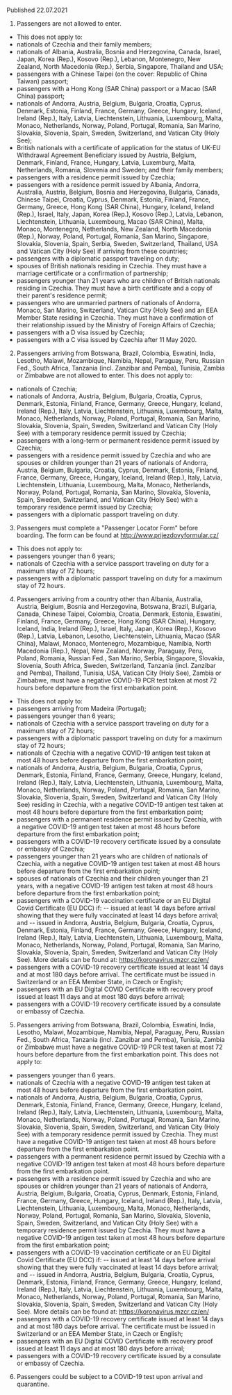 Published 22.07.2021
1. Passengers are not allowed to enter.
- This does not apply to:
- nationals of Czechia and their family members;
- nationals of Albania, Australia, Bosnia and Herzegovina, Canada, Israel, Japan, Korea (Rep.), Kosovo (Rep.), Lebanon, Montenegro, New Zealand, North Macedonia (Rep.), Serbia, Singapore, Thailand and USA;
- passengers with a Chinese Taipei (on the cover: Republic of China Taiwan) passport;
- passengers with a Hong Kong (SAR China) passport or a Macao (SAR China) passport;
- nationals of Andorra, Austria, Belgium, Bulgaria, Croatia, Cyprus, Denmark, Estonia, Finland, France, Germany, Greece, Hungary, Iceland, Ireland (Rep.), Italy, Latvia, Liechtenstein, Lithuania, Luxembourg, Malta, Monaco, Netherlands, Norway, Poland, Portugal, Romania, San Marino, Slovakia, Slovenia, Spain, Sweden, Switzerland, and Vatican City (Holy See);
- British nationals with a certificate of application for the status of UK-EU Withdrawal Agreement Beneficiary issued by Austria, Belgium, Denmark, Finland, France, Hungary, Latvia, Luxemburg, Malta, Netherlands, Romania, Slovenia and Sweden; and their family members;
- passengers with a residence permit issued by Czechia;
- passengers with a residence permit issued by Albania, Andorra, Australia, Austria, Belgium, Bosnia and Herzegovina, Bulgaria, Canada, Chinese Taipei, Croatia, Cyprus, Denmark, Estonia, Finland, France, Germany, Greece, Hong Kong (SAR China), Hungary, Iceland, Ireland (Rep.), Israel, Italy, Japan, Korea (Rep.), Kosovo (Rep.), Latvia, Lebanon, Liechtenstein, Lithuania, Luxembourg, Macao (SAR China), Malta, Monaco, Montenegro, Netherlands, New Zealand, North Macedonia (Rep.), Norway, Poland, Portugal, Romania, San Marino, Singapore, Slovakia, Slovenia, Spain, Serbia, Sweden, Switzerland, Thailand, USA and Vatican City (Holy See) if arriving from these countries;
- passengers with a diplomatic passport traveling on duty; 
- spouses of British nationals residing in Czechia. They must have a marriage certificate or a confirmation of partnership;
- passengers younger than 21 years who are children of British nationals residing in Czechia. They must have a birth certificate and a copy of their parent's residence permit;
- passengers who are unmarried partners of nationals of Andorra, Monaco, San Marino, Switzerland, Vatican City (Holy See) and an EEA Member State residing in Czechia. They must have a confirmation of their relationship issued by the Ministry of Foreign Affairs of Czechia;
- passengers with a D visa issued by Czechia;
- passengers with a C visa issued by Czechia after 11 May 2020.
2. Passengers arriving from Botswana, Brazil, Colombia, Eswatini, India, Lesotho, Malawi, Mozambique, Namibia, Nepal, Paraguay, Peru, Russian Fed., South Africa, Tanzania (incl. Zanzibar and Pemba), Tunisia, Zambia or Zimbabwe are not allowed to enter.
This does not apply to:
- nationals of Czechia;
- nationals of Andorra, Austria, Belgium, Bulgaria, Croatia, Cyprus, Denmark, Estonia, Finland, France, Germany, Greece, Hungary, Iceland, Ireland (Rep.), Italy, Latvia, Liechtenstein, Lithuania, Luxembourg, Malta, Monaco, Netherlands, Norway, Poland, Portugal, Romania, San Marino, Slovakia, Slovenia, Spain, Sweden, Switzerland and Vatican City (Holy See) with a temporary residence permit issued by Czechia;
- passengers with a long-term or permanent residence permit issued by Czechia;
- passengers with a residence permit issued by Czechia and who are spouses or children younger than 21 years of nationals of Andorra, Austria, Belgium, Bulgaria, Croatia, Cyprus, Denmark, Estonia, Finland, France, Germany, Greece, Hungary, Iceland, Ireland (Rep.), Italy, Latvia, Liechtenstein, Lithuania, Luxembourg, Malta, Monaco, Netherlands, Norway, Poland, Portugal, Romania, San Marino, Slovakia, Slovenia, Spain, Sweden, Switzerland, and Vatican City (Holy See) with a temporary residence permit issued by Czechia;
- passengers with a diplomatic passport traveling on duty.
3. Passengers must complete a "Passenger Locator Form" before boarding. The form can be found at <a href="http://www.prijezdovyformular.cz/">http://www.prijezdovyformular.cz/</a> 
- This does not apply to:
- passengers younger than 6 years;
- nationals of Czechia with a service passport traveling on duty for a maximum stay of 72 hours;
- passengers with a diplomatic passport traveling on duty for a maximum stay of 72 hours.
4. Passengers arriving from a country other than Albania, Australia, Austria, Belgium, Bosnia and Herzegovina, Botswana, Brazil, Bulgaria, Canada, Chinese Taipei, Colombia, Croatia, Denmark, Estonia, Eswatini, Finland, France, Germany, Greece, Hong Kong (SAR China), Hungary, Iceland, India, Ireland (Rep.), Israel, Italy, Japan, Korea (Rep.), Kosovo (Rep.), Latvia, Lebanon, Lesotho, Liechtenstein, Lithuania, Macao (SAR China), Malawi, Monaco, Montenegro, Mozambique, Namibia, North Macedonia (Rep.), Nepal, New Zealand, Norway, Paraguay, Peru, Poland, Romania, Russian Fed., San Marino, Serbia, Singapore, Slovakia, Slovenia, South Africa, Sweden, Switzerland, Tanzania (incl. Zanzibar and Pemba), Thailand, Tunisia, USA, Vatican City (Holy See), Zambia or Zimbabwe, must have a negative COVID-19 PCR test taken at most 72 hours before departure from the first embarkation point.
- This does not apply to:
- passengers arriving from Madeira (Portugal); 
- passengers younger than 6 years;
- nationals of Czechia with a service passport traveling on duty for a maximum stay of 72 hours;
- passengers with a diplomatic passport traveling on duty for a maximum stay of 72 hours;
- nationals of Czechia with a negative COVID-19 antigen test taken at most 48 hours before departure from the first embarkation point;
- nationals of Andorra, Austria, Belgium, Bulgaria, Croatia, Cyprus, Denmark, Estonia, Finland, France, Germany, Greece, Hungary, Iceland, Ireland (Rep.), Italy, Latvia, Liechtenstein, Lithuania, Luxembourg, Malta, Monaco, Netherlands, Norway, Poland, Portugal, Romania, San Marino, Slovakia, Slovenia, Spain, Sweden, Switzerland and Vatican City (Holy See) residing in Czechia, with a negative COVID-19 antigen test taken at most 48 hours before departure from the first embarkation point;
- passengers with a permanent residence permit issued by Czechia, with a negative COVID-19 antigen test taken at most 48 hours before departure from the first embarkation point;
- passengers with a COVID-19 recovery certificate issued by a consulate or embassy of Czechia;
- passengers younger than 21 years who are children of nationals of Czechia, with a negative COVID-19 antigen test taken at most 48 hours before departure from the first embarkation point;
- spouses of nationals of Czechia and their children younger than 21 years, with a negative COVID-19 antigen test taken at most 48 hours before departure from the first embarkation point;
- passengers with a COVID-19 vaccination certificate or an EU Digital Covid Certificate (EU DCC) if: 
 -- issued at least 14 days before arrival showing that they were fully vaccinated at least 14 days before arrival; and
 -- issued in Andorra, Austria, Belgium, Bulgaria, Croatia, Cyprus, Denmark, Estonia, Finland, France, Germany, Greece, Hungary, Iceland, Ireland (Rep.), Italy, Latvia, Liechtenstein, Lithuania, Luxembourg, Malta, Monaco, Netherlands, Norway, Poland, Portugal, Romania, San Marino, Slovakia, Slovenia, Spain, Sweden, Switzerland and Vatican City (Holy See). More details can be found at: <a href="https://koronavirus.mzcr.cz/en/">https://koronavirus.mzcr.cz/en/</a> 
- passengers with a COVID-19 recovery certificate issued at least 14 days and at most 180 days before arrival. The certificate must be issued in Switzerland or an EEA Member State, in Czech or English;
- passengers with an EU Digital COVID Certificate with recovery proof issued at least 11 days and at most 180 days before arrival;
- passengers with a COVID-19 recovery certificate issued by a consulate or embassy of Czechia.
5. Passengers arriving from Botswana, Brazil, Colombia, Eswatini, India, Lesotho, Malawi, Mozambique, Namibia, Nepal, Paraguay, Peru, Russian Fed., South Africa, Tanzania (incl. Zanzibar and Pemba), Tunisia, Zambia or Zimbabwe must have a negative COVID-19 PCR test taken at most 72 hours before departure from the first embarkation point.
This does not apply to:
- passengers younger than 6 years.
- nationals of Czechia with a negative COVID-19 antigen test taken at most 48 hours before departure from the first embarkation point.
- nationals of Andorra, Austria, Belgium, Bulgaria, Croatia, Cyprus, Denmark, Estonia, Finland, France, Germany, Greece, Hungary, Iceland, Ireland (Rep.), Italy, Latvia, Liechtenstein, Lithuania, Luxembourg, Malta, Monaco, Netherlands, Norway, Poland, Portugal, Romania, San Marino, Slovakia, Slovenia, Spain, Sweden, Switzerland, and Vatican City (Holy See) with a temporary residence permit issued by Czechia. They must have a negative COVID-19 antigen test taken at most 48 hours before departure from the first embarkation point. 
- passengers with a permanent residence permit issued by Czechia with a negative COVID-19 antigen test taken at most 48 hours before departure from the first embarkation point.
- passengers with a residence permit issued by Czechia and who are spouses or children younger than 21 years of nationals of Andorra, Austria, Belgium, Bulgaria, Croatia, Cyprus, Denmark, Estonia, Finland, France, Germany, Greece, Hungary, Iceland, Ireland (Rep.), Italy, Latvia, Liechtenstein, Lithuania, Luxembourg, Malta, Monaco, Netherlands, Norway, Poland, Portugal, Romania, San Marino, Slovakia, Slovenia, Spain, Sweden, Switzerland, and Vatican City (Holy See) with a temporary residence permit issued by Czechia. They must have a negative COVID-19 antigen test taken at most 48 hours before departure from the first embarkation point;
- passengers with a COVID-19 vaccination certificate or an EU Digital Covid Certificate (EU DCC) if: 
 -- issued at least 14 days before arrival showing that they were fully vaccinated at least 14 days before arrival; and
 -- issued in Andorra, Austria, Belgium, Bulgaria, Croatia, Cyprus, Denmark, Estonia, Finland, France, Germany, Greece, Hungary, Iceland, Ireland (Rep.), Italy, Latvia, Liechtenstein, Lithuania, Luxembourg, Malta, Monaco, Netherlands, Norway, Poland, Portugal, Romania, San Marino, Slovakia, Slovenia, Spain, Sweden, Switzerland and Vatican City (Holy See). More details can be found at: <a href="https://koronavirus.mzcr.cz/en/">https://koronavirus.mzcr.cz/en/</a> 
- passengers with a COVID-19 recovery certificate issued at least 14 days and at most 180 days before arrival. The certificate must be issued in Switzerland or an EEA Member State, in Czech or English;
- passengers with an EU Digital COVID Certificate with recovery proof issued at least 11 days and at most 180 days before arrival;
- passengers with a COVID-19 recovery certificate issued by a consulate or embassy of Czechia.
6. Passengers could be subject to a COVID-19 test upon arrival and quarantine.

<p>